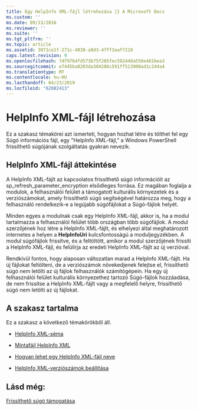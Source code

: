 ```yaml
---
title: Egy HelpInfo XML-fájl létrehozása |} A Microsoft Docs
ms.custom: ''
ms.date: 09/13/2016
ms.reviewer: ''
ms.suite: ''
ms.tgt_pltfrm: ''
ms.topic: article
ms.assetid: 3971ce1f-271c-4938-a9d3-47ff3aaf7219
caps.latest.revision: 9
ms.openlocfilehash: 7df9764fd573b75f285fec592448a550e481bea3
ms.sourcegitcommit: e7445ba8203da304286c591ff513900ad1c244a4
ms.translationtype: MT
ms.contentlocale: hu-HU
ms.lasthandoff: 04/23/2019
ms.locfileid: "62082413"
---
```

# <a name="how-to-create-a-helpinfo-xml-file"></a>HelpInfo XML-fájl létrehozása

Ez a szakasz témakörei azt ismerteti, hogyan hozhat létre és tölthet fel egy Súgó információs fájl, egy "HelpInfo XML-fájl," a Windows PowerShell frissíthető súgójának szolgáltatás gyakran nevezik.

## <a name="helpinfo-xml-file-overview"></a>HelpInfo XML-fájl áttekintése

A HelpInfo XML-fájlt az kapcsolatos frissíthető súgó információit az sp_refresh_parameter_encryption elsődleges forrása. Ez magában foglalja a modulok, a felhasználói felület a támogatott kulturális környezetek és a verziószámokat, amely frissíthető súgó segítségével határozza meg, hogy a felhasználó rendelkezik-e a legújabb súgófájlokat a Súgó-fájlok helyét.

Minden egyes a modulnak csak egy HelpInfo XML-fájl, akkor is, ha a modul tartalmazza a felhasználói felület több országban több súgófájlok. A modul szerzőjének hoz létre a HelpInfo XML-fájlt, és elhelyezi által meghatározott internetes a helyen a **HelpInfoUri** kulcsfontosságú a moduljegyzékben. A modul súgófájlok frissítve, és a feltöltött, amikor a modul szerzőjének frissíti a HelpInfo XML-fájl, és felülírja az eredeti HelpInfo XML-fájlt az új verzióval.

Rendkívül fontos, hogy alaposan változatlan marad a HelpInfo XML-fájlt. Ha új fájlokat feltölteni, de a verziószámok növekedjenek felejtse el, frissíthető súgó nem letölti az új fájlok felhasználók számítógépein. Ha egy új felhasználói felület kulturális környezethez tartozó Súgó-fájlok hozzáadása, de nem frissítse a HelpInfo XML-fájlt vagy a megfelelő helyre, frissíthető súgó nem letölti az új fájlokat.

## <a name="in-this-section"></a>A szakasz tartalma

Ez a szakasz a következő témakörökből áll.

- [HelpInfo XML-séma](./helpinfo-xml-schema.md)

- [Mintafájl HelpInfo XML](./helpinfo-xml-sample-file.md)

- [Hogyan lehet egy HelpInfo XML-fájl neve](./how-to-name-a-helpinfo-xml-file.md)

- [HelpInfo XML-verziószámok beállítása](./how-to-set-helpinfo-xml-version-numbers.md)

## <a name="see-also"></a>Lásd még:

[Frissíthető súgó támogatása](./supporting-updatable-help.md)